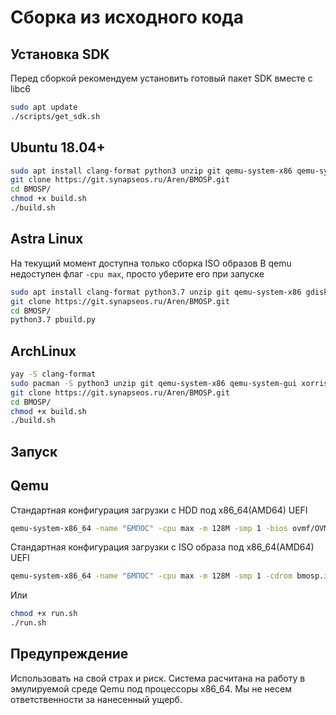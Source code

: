 # Сборка из исходного кода

## Установка SDK

Перед сборкой рекомендуем установить готовый пакет SDK вместе с libc6

```bash
sudo apt update
./scripts/get_sdk.sh
```

## Ubuntu 18.04+

```bash
sudo apt install clang-format python3 unzip git qemu-system-x86 qemu-system-gui gdisk dos2unix xorriso libc6 gcc make curl
git clone https://git.synapseos.ru/Aren/BMOSP.git
cd BMOSP/
chmod +x build.sh
./build.sh
```

## Astra Linux

На текущий момент доступна только сборка ISO образов
В qemu недоступен флаг `-cpu max`, просто уберите его при запуске

```bash
sudo apt install clang-format python3.7 unzip git qemu-system-x86 gdisk dos2unix xorriso libc6 gcc make curl
git clone https://git.synapseos.ru/Aren/BMOSP.git
cd BMOSP/
python3.7 pbuild.py
```

## ArchLinux

```bash
yay -S clang-format
sudo pacman -S python3 unzip git qemu-system-x86 qemu-system-gui xorriso libc6 gcc make curl
git clone https://git.synapseos.ru/Aren/BMOSP.git
cd BMOSP/
chmod +x build.sh
./build.sh
```

## Запуск

## Qemu

Стандартная конфигурация загрузки с HDD под x86_64(AMD64) UEFI

```bash
qemu-system-x86_64 -name "БМПОС" -cpu max -m 128M -smp 1 -bios ovmf/OVMF.fd -hda bmosp.hdd
```

Стандартная конфигурация загрузки с ISO образа под x86_64(AMD64) UEFI

```bash
qemu-system-x86_64 -name "БМПОС" -cpu max -m 128M -smp 1 -cdrom bmosp.iso -boot d --no-reboot
```

Или

```bash
chmod +x run.sh
./run.sh
```

## Предупреждение

Использовать на свой страх и риск. Система расчитана на работу в эмулируемой среде Qemu под процессоры x86_64.
Мы не несем ответственности за нанесенный ущерб.
